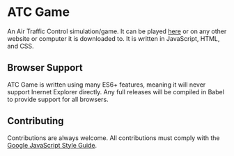 # ATC Game
An Air Traffic Control simulation/game. It can be played [here](http://jdgregson.com/atc-game/) or on any other website or computer it is downloaded to. It is written in JavaScript, HTML, and CSS.

## Browser Support
ATC Game is written using many ES6+ features, meaning it will never support Inernet Explorer directly. Any full releases will be compiled in Babel to provide support for all browsers.

## Contributing
Contributions are always welcome. All contributions must comply with the [Google JavaScript Style Guide](https://google.github.io/styleguide/jsguide.html).
